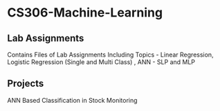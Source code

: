 # CS306-Machine-Learning

## Lab Assignments
Contains Files of Lab Assignments Including Topics - Linear Regression, Logistic Regression (Single and Multi Class) , ANN - SLP and MLP

## Projects 
ANN Based Classification in Stock Monitoring
